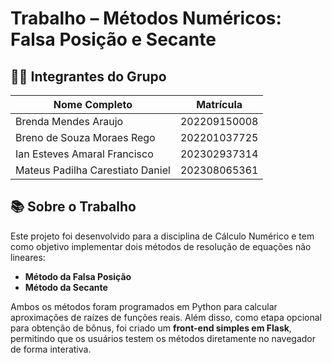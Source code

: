 # Trabalho – Métodos Numéricos: Falsa Posição e Secante

## 👨‍💻 Integrantes do Grupo

| Nome Completo     | Matrícula  |
| ----------------- | ---------- |
|  Brenda Mendes Araujo  | 202209150008 |
|  Breno de Souza Moraes Rego | 202201037725 |
|  Ian Esteves Amaral Francisco | 202302937314 |
|  Mateus Padilha Carestiato Daniel| 202308065361  |


## 📚 Sobre o Trabalho

Este projeto foi desenvolvido para a disciplina de Cálculo Numérico e tem como objetivo implementar dois métodos de resolução de equações não lineares:

* **Método da Falsa Posição**
* **Método da Secante**

Ambos os métodos foram programados em Python para calcular aproximações de raízes de funções reais. Além disso, como etapa opcional para obtenção de bônus, foi criado um **front-end simples em Flask**, permitindo que os usuários testem os métodos diretamente no navegador de forma interativa.

